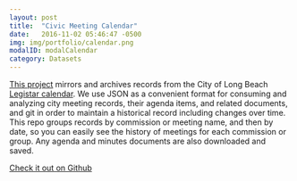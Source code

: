 ```yaml
---
layout: post
title:  "Civic Meeting Calendar"
date:   2016-11-02 05:46:47 -0500
img: img/portfolio/calendar.png
modalID: modalCalendar
category: Datasets
---
```

[This project][civic-calendar] mirrors and archives records from the City of Long Beach [Legistar calendar](http://longbeach.legistar.com/Calendar.aspx). We use JSON as a convenient format for consuming and analyzing city meeting records, their agenda items, and related documents, and git in order to maintain a historical record including changes over time. This repo groups records by commission or meeting name, and then by date, so you can easily see the history of meetings for each commission or group. Any agenda and minutes documents are also downloaded and saved.

<a href="https://github.com/HackLB/legistar"><span class="fa fa-github"></span> Check it out on Github</a>

[civic-calendar]: https://github.com/HackLB/legistar